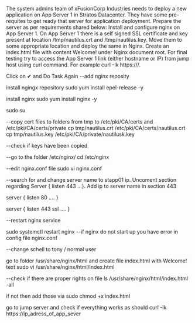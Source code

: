 The system admins team of xFusionCorp Industries needs to deploy a new application on App Server 1 in Stratos Datacenter. 
They have some pre-requites to get ready that server for application deployment. Prepare the server as per requirements shared below:
Install and configure nginx on App Server 1.
On App Server 1 there is a self signed SSL certificate and key present at location /tmp/nautilus.crt and /tmp/nautilus.key. Move them to some appropriate location and deploy the same in Nginx.
Create an index.html file with content Welcome! under Nginx document root.
For final testing try to access the App Server 1 link (either hostname or IP) from jump host using curl command. For example curl -Ik https://<app-server-ip>/.


Click on ✔ and Do Task Again
--add nginx reposity

install ngingx repository
sudo yum install epel-release -y

install nginx
sudo yum install nginx -y

sudo su

--copy cert files to folders from tmp to /etc/pki/CA/certs and /etc/pki/CA/certs/private
cp tmp/nautilus.crt /etc/pki/CA/certs/nautilus.crt
cp tmp/nautilus.key /etc/pki/CA/private/nautilusk.key 

--check if keys have been copied

--go to the folder /etc/nginx/
cd /etc/nginx

--edit nginx.conf file 
sudo vi nginx.conf

--search for and change server name to stapp01 ip. Uncoment section regarding Server { listen 443 ...}. Add ip to server name in section 443

server {
     listen 80
     ....
}

server {
   listen 443 ssl 
   ....
}


--restart nginx service

sudo systemctl restart nginx
--if nginx do not start up you have error in config file nginx.conf

--change schell to tony / normal user

go to folder /usr/share/nginx/html and create file index.html with Welcome! text
sudo vi /usr/share/nginx/html/index.html

--check if there are proper rights on file 
ls /usr/share/nginx/html/index.html -all

if not then add those via 
sudo chmod +x index.html

go to jump server and check if everything works as should
curl -Ik https://ip_adress_of_app_sever

